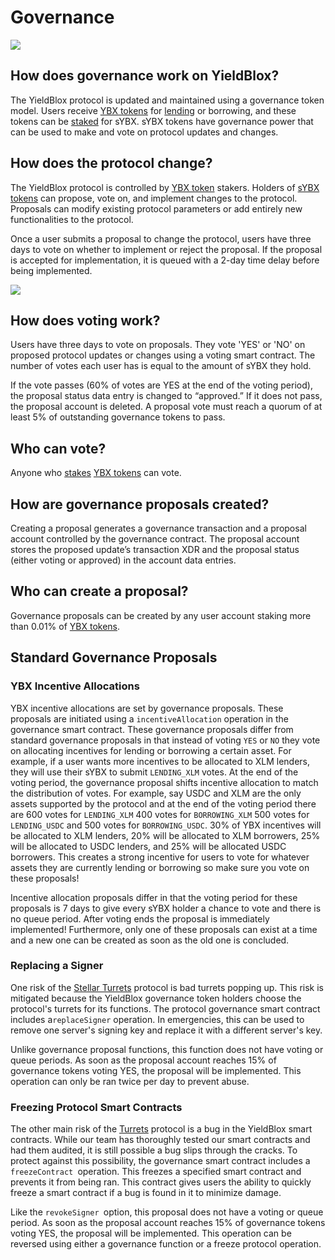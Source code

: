 # Governance

![](<../.gitbook/assets/governance-header (1).svg>)

## How does governance work on YieldBlox?

The YieldBlox protocol is updated and maintained using a governance token model. Users receive [YBX tokens](ybx-tokens/) for [lending](lending-borrowing/) or borrowing, and these tokens can be [staked](staking.md) for sYBX. sYBX tokens have governance power that can be used to make and vote on protocol updates and changes.

## How does the protocol change?

The YieldBlox protocol is controlled by [YBX token](ybx-tokens/) stakers. Holders of [sYBX tokens](staking.md#what-is-staking) can propose, vote on, and implement changes to the protocol. Proposals can modify existing protocol parameters or add entirely new functionalities to the protocol.

Once a user submits a proposal to change the protocol, users have three days to vote on whether to implement or reject the proposal. If the proposal is accepted for implementation, it is queued with a 2-day time delay before being implemented.

![](../.gitbook/assets/voting.svg)

## How does voting work?

Users have three days to vote on proposals. They vote 'YES' or 'NO' on proposed protocol updates or changes using a voting smart contract. The number of votes each user has is equal to the amount of sYBX they hold.&#x20;

If the vote passes (60% of votes are YES at the end of the voting period), the proposal status data entry is changed to “approved.” If it does not pass, the proposal account is deleted. A proposal vote must reach a quorum of at least 5% of outstanding governance tokens to pass.

## Who can vote?

Anyone who [stakes](staking.md) [YBX tokens](ybx-tokens/) can vote.

## How are governance proposals created?

Creating a proposal generates a governance transaction and a proposal account controlled by the governance contract. The proposal account stores the proposed update’s transaction XDR and the proposal status (either voting or approved) in the account data entries.

## Who can create a proposal?

Governance proposals can be created by any user account staking more than 0.01% of [YBX tokens](ybx-tokens/).

## Standard Governance Proposals

### YBX Incentive Allocations

YBX incentive allocations are set by governance proposals. These proposals are initiated using a `incentiveAllocation` operation in the governance smart contract. These governance proposals differ from standard governance proposals in that instead of voting `YES` or `NO` they vote on allocating incentives for lending or borrowing a certain asset. For example, if a user wants more incentives to be allocated to XLM lenders, they will use their sYBX to submit `LENDING_XLM` votes. At the end of the voting period, the governance proposal shifts incentive allocation to match the distribution of votes. For example, say USDC and XLM are the only assets supported by the protocol and at the end of the voting period there are 600 votes for `LENDING_XLM` 400 votes for `BORROWING_XLM` 500 votes for `LENDING_USDC` and 500 votes for `BORROWING_USDC`. 30% of YBX incentives will be allocated to XLM lenders, 20% will be allocated to XLM borrowers, 25% will be allocated to USDC lenders, and 25% will be allocated USDC borrowers. This creates a strong incentive for users to vote for whatever assets they are currently lending or borrowing so make sure you vote on these proposals!

Incentive allocation proposals differ in that the voting period for these proposals is 7 days to give every sYBX holder a chance to vote and there is no queue period. After voting ends the proposal is immediately implemented! Furthermore, only one of these proposals can exist at a time and a new one can be created as soon as the old one is concluded.&#x20;

### Replacing a Signer

One risk of the [Stellar Turrets](https://tss.stellar.org) protocol is bad turrets popping up. This risk is mitigated because the YieldBlox governance token holders choose the protocol's turrets for its functions. The protocol governance smart contract includes a`replaceSigner` operation. In emergencies, this can be used to remove one server's signing key and replace it with a different server's key.&#x20;

Unlike governance proposal functions, this function does not have voting or queue periods. As soon as the proposal account reaches 15% of governance tokens voting YES, the proposal will be implemented. This operation can only be ran twice per day to prevent abuse.

### Freezing Protocol Smart Contracts

The other main risk of the [Turrets](https://tss.stellar.org) protocol is a bug in the YieldBlox smart contracts. While our team has thoroughly tested our smart contracts and had them audited, it is still possible a bug slips through the cracks. To protect against this possibility, the governance smart contract includes a  `freezeContract `operation. This freezes a specified smart contract and prevents it from being ran. This contract gives users the ability to quickly freeze a smart contract if a bug is found in it to minimize damage.

Like the `revokeSigner `option, this proposal does not have a voting or queue period. As soon as the proposal account reaches 15% of governance tokens voting YES, the proposal will be implemented. This operation can be reversed using either a governance function or a freeze protocol operation.
